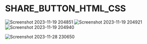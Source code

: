 # SHARE_BUTTON_HTML_CSS
![Screenshot 2023-11-19 204851](https://github.com/Narayan-Thakare/SHARE_BUTTON_HTML_CSS/assets/113063658/43d7e9b0-a05c-45f2-98e1-d285fb1b1492)
![Screenshot 2023-11-19 204921](https://github.com/Narayan-Thakare/SHARE_BUTTON_HTML_CSS/assets/113063658/a3a351a7-3ef9-44a9-8f9e-8a41589b93ed)
![Screenshot 2023-11-19 204940](https://github.com/Narayan-Thakare/SHARE_BUTTON_HTML_CSS/assets/113063658/bf3504b6-ad07-48b8-9465-28f2858302d4)

![Screenshot 2023-11-28 230650](https://github.com/Narayan-Thakare/SHARE_BUTTON_HTML_CSS/assets/113063658/eacc087c-78c3-490d-af79-e22d9282641e)
